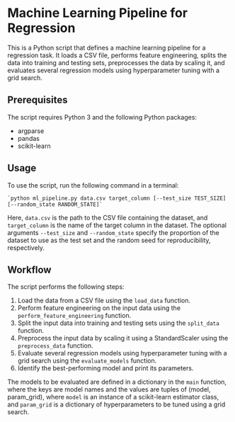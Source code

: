 # Machine Learning Pipeline for Regression

This is a Python script that defines a machine learning pipeline for a regression task. It loads a CSV file, performs feature engineering, splits the data into training and testing sets, preprocesses the data by scaling it, and evaluates several regression models using hyperparameter tuning with a grid search.

## Prerequisites

The script requires Python 3 and the following Python packages:

-   argparse
-   pandas
-   scikit-learn

## Usage

To use the script, run the following command in a terminal:

    `python ml_pipeline.py data.csv target_column [--test_size TEST_SIZE] [--random_state RANDOM_STATE]` 

Here, `data.csv` is the path to the CSV file containing the dataset, and `target_column` is the name of the target column in the dataset. The optional arguments `--test_size` and `--random_state` specify the proportion of the dataset to use as the test set and the random seed for reproducibility, respectively.

## Workflow

The script performs the following steps:

1.  Load the data from a CSV file using the `load_data` function.
2.  Perform feature engineering on the input data using the `perform_feature_engineering` function.
3.  Split the input data into training and testing sets using the `split_data` function.
4.  Preprocess the input data by scaling it using a StandardScaler using the `preprocess_data` function.
5.  Evaluate several regression models using hyperparameter tuning with a grid search using the `evaluate_models` function.
6.  Identify the best-performing model and print its parameters.

The models to be evaluated are defined in a dictionary in the `main` function, where the keys are model names and the values are tuples of (model, param_grid), where `model` is an instance of a scikit-learn estimator class, and `param_grid` is a dictionary of hyperparameters to be tuned using a grid search.
